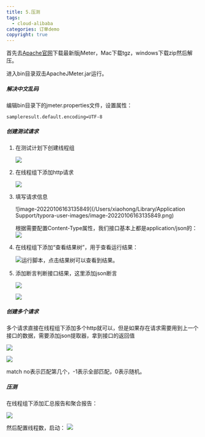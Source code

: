 ```yaml
---
title: 5.压测
tags:
  - cloud-alibaba
categories: 订单demo
copyright: true
---
```


首先去[Apache官网](https://jmeter.apache.org/download_jmeter.cgi)下载最新版jMeter，Mac下载tgz，windows下载zip然后解压。

进入bin目录双击ApacheJMeter.jar运行。

##### 解决中文乱码

编辑bin目录下的jmeter.properties文件，设置属性：

```properties
sampleresult.default.encoding=UTF-8
```

##### 创建测试请求

1.   在测试计划下创建线程组

     ![](https://tva1.sinaimg.cn/large/008i3skNly1gy415y7ibkj30xe0iaq4u.jpg)

2.   在线程组下添加http请求

     ![](https://tva1.sinaimg.cn/large/008i3skNly1gy417r29tkj310c0mkgp0.jpg)

3.   填写请求信息

     ![image-20220106163135849](/Users/xiaohong/Library/Application Support/typora-user-images/image-20220106163135849.png)

     根据需要配置Content-Type属性，我们接口基本上都是application/json的：![](https://tva1.sinaimg.cn/large/008i3skNly1gy41hw91b9j318g0o40we.jpg)

4.   在线程组下添加“查看结果树”，⽤于查看运⾏结果：

     ![](https://tva1.sinaimg.cn/large/008i3skNly1gy41ktbxckj30z80hygnx.jpg)运行脚本，点击结果树可以查看到结果。

5.   添加断言判断接口结果，这里添加json断言

     ![](https://tva1.sinaimg.cn/large/008i3skNly1gy41sj1snzj30u609uta3.jpg)

     ![](https://tva1.sinaimg.cn/large/008i3skNly1gy41whabobj313m0kemz5.jpg)

##### 创建多个请求

多个请求直接在线程组下添加多个http就可以，但是如果存在请求需要用到上一个接口的数据，需要添加json提取器，拿到接口的返回值

![](https://tva1.sinaimg.cn/large/008i3skNly1gy422esv8xj30xc0cuq4w.jpg)

![](https://tva1.sinaimg.cn/large/008i3skNly1gy426n2vtdj31kq0gewgo.jpg)

match no表示匹配第几个，-1表示全部匹配，0表示随机。

##### 压测

在线程组下添加汇总报告和聚合报告：

![](https://tva1.sinaimg.cn/large/008i3skNly1gy42gvb8m3j315y0k677i.jpg)

然后配置线程数，启动：
![](https://tva1.sinaimg.cn/large/008i3skNly1gy42iz54dvj31iu0pcmzg.jpg)

